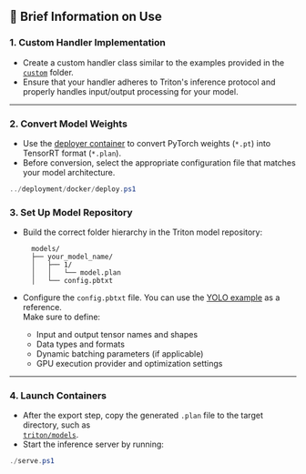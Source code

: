 ## 📘 Brief Information on Use

### 1. Custom Handler Implementation

- Create a custom handler class similar to the examples provided in the [`custom`](./custom) folder.  
- Ensure that your handler adheres to Triton's inference protocol and properly handles input/output processing for your model.

---

### 2. Convert Model Weights

- Use the [deployer container](../deployment/docker/docker-compose.yaml) to convert PyTorch weights (`*.pt`) into TensorRT format (`*.plan`).  
- Before conversion, select the appropriate configuration file that matches your model architecture.

```powershell
../deployment/docker/deploy.ps1
```

### 3. Set Up Model Repository
- Build the correct folder hierarchy in the Triton model repository:  

  ```
    models/  
    ├── your_model_name/   
    │   ├── 1/   
    │   │   └── model.plan  
    │   └── config.pbtxt  
  ```

- Configure the `config.pbtxt` file. You can use the [YOLO example](./custom/yolo/models/yolo_trt/config.pbtxt) as a reference.  
  Make sure to define:
  - Input and output tensor names and shapes
  - Data types and formats
  - Dynamic batching parameters (if applicable)
  - GPU execution provider and optimization settings

---

### 4. Launch Containers

- After the export step, copy the generated `.plan` file to the target directory, such as  
  [`triton/models`](./custom/yolo/models).
- Start the inference server by running:

```powershell
./serve.ps1
```